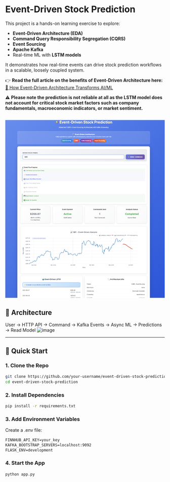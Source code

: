 # Event-Driven Stock Prediction

This project is a hands-on learning exercise to explore:

- **Event-Driven Architecture (EDA)**
- **Command Query Responsibility Segregation (CQRS)**
- **Event Sourcing**
- **Apache Kafka**
- Real-time ML with **LSTM models**

It demonstrates how real-time events can drive stock prediction workflows in a scalable, loosely coupled system.

👉 **Read the full article on the benefits of Event-Driven Architecture here:**  
[🔗 How Event-Driven Architecture Transforms AI/ML](https://vicky-note.medium.com/how-event-driven-architecture-transforms-ai-ml-ab5d47d8a745)

⚠️ **Please note the prediction is not reliable at all as the LSTM model does not account for critical stock market factors such as company fundamentals, macroeconomic indicators, or market sentiment.**

![alt text](image.png)
---


## 🧱 Architecture
User → HTTP API → Command → Kafka Events → Async ML → Predictions → Read Model 
![image](https://github.com/user-attachments/assets/1ffef757-f527-4f20-ad48-13283b33b1ab)


---

## 🚀 Quick Start

### 1. Clone the Repo

```bash
git clone https://github.com/your-username/event-driven-stock-prediction.git
cd event-driven-stock-prediction
```

### 2. Install Dependencies
```bash
pip install -r requirements.txt
```

### 3. Add Environment Variables
Create a .env file:
```
FINNHUB_API_KEY=your_key
KAFKA_BOOTSTRAP_SERVERS=localhost:9092
FLASK_ENV=development
```

### 4. Start the App
```bash
python app.py

```




